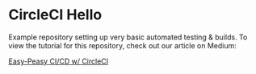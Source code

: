 # CircleCI Hello

Example repository setting up very basic automated testing &amp; builds. To view the tutorial for this repository, check out our article on Medium:

[Easy-Peasy CI/CD w/ CircleCI](https://medium.com/static-void-academy/easy-peasy-ci-cd-w-circleci-282bc85ddcf5)

